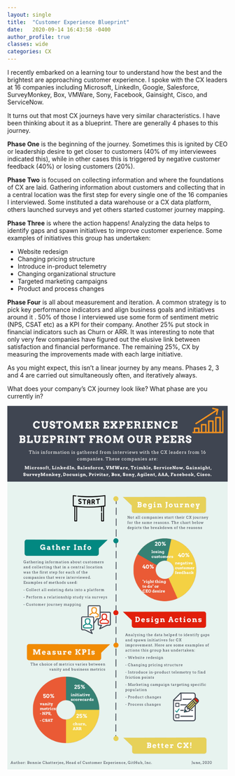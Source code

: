 ```yaml
---
layout: single
title:  "Customer Experience Blueprint"
date:   2020-09-14 16:43:58 -0400
author_profile: true
classes: wide
categories: CX 
---
```



I recently embarked on a learning tour to understand how the best and the brightest are approaching customer experience. I spoke with the CX leaders at 16 companies including Microsoft, LinkedIn, Google, Salesforce, SurveyMonkey, Box,  VMWare, Sony, Facebook, Gainsight, Cisco, and ServiceNow. 

It turns out that most CX journeys have very similar characteristics. I have been thinking about it as a blueprint. There are generally 4 phases to this journey.

**Phase One** is the beginning of the journey. Sometimes this is ignited by CEO or leadership desire to get closer to customers (40% of my interviewees indicated this), while in other cases this is triggered by negative customer feedback (40%) or losing customers (20%).

**Phase  Two** is focused on collecting information and where the foundations of CX are laid. Gathering information about customers and collecting that in a central location was the first step for every single one of the 16 companies I interviewed. Some instituted a data warehouse or a CX data platform, others launched surveys and yet others started customer journey mapping. 

**Phase Three** is where the action happens! Analyzing the data helps to identify gaps and spawn initiatives to improve customer experience. Some examples of initiatives this group has undertaken:
- Website redesign 
- Changing pricing structure
- Introduce in-product telemetry 
- Changing organizational structure 
- Targeted marketing campaigns
- Product and process changes 

**Phase Four** is all about measurement and iteration. A common strategy is to pick key performance indicators and align business goals and initiatives around it . 50% of those I interviewed use some form of sentiment metric (NPS, CSAT etc) as a KPI for their company. Another 25% put stock in financial indicators such as Churn or ARR. It was interesting to note that only very few companies have figured out the elusive link between satisfaction and financial performance. The remaining 25%, CX by measuring the improvements made with each large initiative.

As you might expect, this isn’t a linear journey by any means. Phases 2, 3 and 4 are carried out simultaneously often, and iteratively always. 

What does your company’s CX journey look like? What phase are you currently in?

![blueprint image](/assets/images/blueprint.jpeg)

